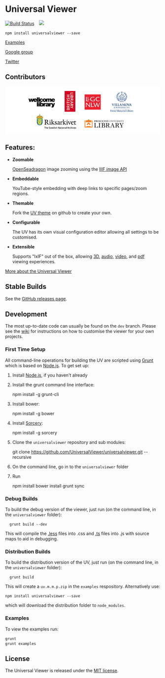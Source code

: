 # Universal Viewer

[![Build Status](https://travis-ci.org/UniversalViewer/universalviewer.svg?branch=master)](https://travis-ci.org/UniversalViewer/universalviewer) 
&nbsp;&nbsp;
<a href="https://universalviewerinvite.herokuapp.com"><img src="https://worldvectorlogo.com/logos/slack.svg" width="60" /></a>

    npm install universalviewer --save

[Examples](http://universalviewer.io/examples/)

[Google group](https://groups.google.com/forum/#!forum/universalviewer)

[Twitter](https://twitter.com/universalviewer)

## Contributors

![Contributors](https://raw.githubusercontent.com/UniversalViewer/assets/master/logos.jpg "Contributors")

## Features:

- **Zoomable**
  <p><a href="https://openseadragon.github.io/">OpenSeadragon</a> image zooming using the <a href="http://iiif.io/api/image/2.0/">IIIF image API</a></p>
- **Embeddable**
  <p>YouTube-style embedding with deep links to specific pages/zoom regions.</p>
- **Themable**
  <p>Fork the <a href="https://github.com/UniversalViewer/uv-en-GB-theme">UV theme</a> on github to create your own.</p>
- **Configurable**
  <p>The UV has its own visual configuration editor allowing all settings to be customised.</p>
- **Extensible**
  <p>Supports "IxIF" out of the box, allowing <a href="http://universalviewer.io/examples/?manifest=http://files.universalviewer.io/manifests/nelis/ecorche.json">3D</a>, <a href="http://universalviewer.io/examples/?manifest=http://wellcomelibrary.org/iiif/b17307922/manifest">audio</a>, <a href="http://universalviewer.io/examples/?manifest=http://wellcomelibrary.org/iiif/b16659090/manifest">video</a>, and <a href="http://universalviewer.io/examples/?manifest=http://wellcomelibrary.org/iiif/b17502792/manifest">pdf</a> viewing experiences.</p>

[More about the Universal Viewer](https://github.com/UniversalViewer/universalviewer/wiki/About)

## Stable Builds

See the [GitHub releases page](https://github.com/UniversalViewer/UniversalViewer/releases).

## Development

The most up-to-date code can usually be found on the `dev` branch.
Please see the [wiki](https://github.com/UniversalViewer/UniversalViewer/wiki) for instructions on how to customise the viewer for your own projects.

### First Time Setup

All command-line operations for building the UV are scripted using [Grunt](http://gruntjs.com/) which is based on [Node.js](http://nodejs.org/). To get set up:

1. Install [Node.js](http://nodejs.org), if you haven't already

1. Install the grunt command line interface:

    npm install -g grunt-cli

1. Install bower:

    npm install -g bower

1. Install [Sorcery](https://github.com/Rich-Harris/sorcery):

    npm install -g sorcery

1. Clone the `universalviewer` repository and sub modules:

    git clone https://github.com/UniversalViewer/universalviewer.git --recursive

1. On the command line, go in to the `universalviewer` folder

1. Run

    npm install
    bower install
    grunt sync

### Debug Builds

To build the debug version of the viewer, just run (on the command line, in the `universalviewer` folder):

	  grunt build --dev

This will compile the [.less](http://lesscss.org) files into .css and [.ts](http://typescriptlang.org) files into .js with source maps to aid in debugging.

### Distribution Builds

To build the distribution version of the UV, just run (on the command line, in the `universalviewer` folder):

	  grunt build

This will create a `uv.m.m.p.zip` in the `examples` respository. Alternatively use:
 
    npm install universalviewer --save
    
which will download the distribution folder to `node_modules`.

### Examples

To view the examples run:

    grunt
    grunt examples

## License

The Universal Viewer is released under the [MIT license](https://github.com/UniversalViewer/universalviewer/blob/master/LICENSE.txt).
